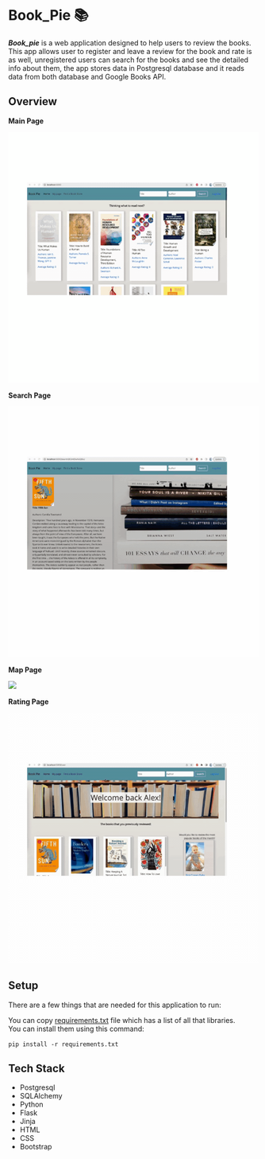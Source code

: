 # Book_Pie :books:

***Book_pie*** is a web application designed to help users to review the books. This app allows user to register and leave a review for the book and rate is as well, unregistered users can search for the books and see the detailed info about them, the app stores data in Postgresql database and it reads data from both database and Google Books API.

## Overview

**Main Page**

![](https://github.com/amak-code/Book_Pie/blob/main/static/images/intro-page-book-pie.gif)

**Search Page**

![](https://github.com/amak-code/Book_Pie/blob/main/static/images/search-page-book-pie.gif)

**Map Page**

![](https://github.com/amak-code/Book_Pie/blob/main/static/images/map-page-book-pie.gif)

**Rating Page**

![](https://github.com/amak-code/Book_Pie/blob/main/static/images/rating-page-book-pie.gif)

## <a name="Setup"></a>Setup

There are a few things that are needed for this application to run:

You can copy [requirements.txt](/requirements.txt) file which has a list of all that libraries. <br>
You can install them using this command:</br>
```
pip install -r requirements.txt
```

## <a name="TechStack"></a>Tech Stack
- Postgresql
- SQLAlchemy
- Python
- Flask
- Jinja
- HTML
- CSS
- Bootstrap

